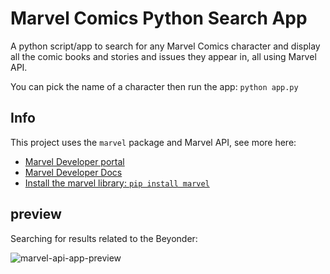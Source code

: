 # Marvel Comics Python Search App

A python script/app to search for any Marvel Comics character and display all the comic books and stories and issues they appear in, all using Marvel API.

You can pick the name of a character then run the app: `python app.py`

## Info
This project uses the `marvel` package and Marvel API, see more here:
- [Marvel Developer portal](https://developer.marvel.com/)
- [Marvel Developer Docs](https://developer.marvel.com/docs)
- [Install the marvel library: `pip install marvel`](https://pypi.org/project/marvel/)

## preview

Searching for results related to the Beyonder:

![marvel-api-app-preview](https://www.pixenli.com/image/ndZqZpC8)